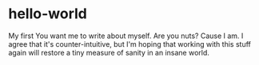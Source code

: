 # hello-world
My first
You want me to write about myself. Are you nuts? Cause I am. I agree that it's counter-intuitive, 
but I'm hoping that working with this stuff again will restore a tiny measure of sanity in an
insane world.
